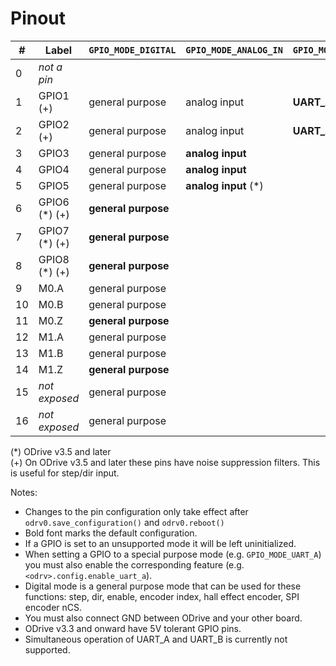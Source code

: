 # Pinout

| #  | Label         | `GPIO_MODE_DIGITAL`    | `GPIO_MODE_ANALOG_IN` | `GPIO_MODE_UART_A` | `GPIO_MODE_UART_B` | `GPIO_MODE_PWM` | `GPIO_MODE_CAN_A` | `GPIO_MODE_I2C_A` | `GPIO_MODE_ENC0` | `GPIO_MODE_ENC1` | `GPIO_MODE_MECH_BRAKE` |
|----|---------------|------------------------|-----------------------|--------------------|--------------------|-----------------|------------------|-------------------|------------------|------------------|------------------------|
|  0 | _not a pin_   |                        |                       |                    |                    |                 |                  |                   |                  |                  |                        |
|  1 | GPIO1 (+)     | general purpose        | analog input          | **UART_A.TX**      |                    | PWM0.0          |                  |                   |                  |                  | mechanical brake       |
|  2 | GPIO2 (+)     | general purpose        | analog input          | **UART_A.RX**      |                    | PWM0.1          |                  |                   |                  |                  | mechanical brake       |
|  3 | GPIO3         | general purpose        | **analog input**      |                    | **UART_B.TX**      | PWM0.2          |                  |                   |                  |                  | mechanical brake       |
|  4 | GPIO4         | general purpose        | **analog input**      |                    | **UART_B.RX**      | PWM0.3          |                  |                   |                  |                  | mechanical brake       |
|  5 | GPIO5         | general purpose        | **analog input** (*)  |                    |                    |                 |                  |                   |                  |                  | mechanical brake       |
|  6 | GPIO6 (*) (+) | **general purpose**    |                       |                    |                    |                 |                  |                   |                  |                  | mechanical brake       |
|  7 | GPIO7 (*) (+) | **general purpose**    |                       |                    |                    |                 |                  |                   |                  |                  | mechanical brake       |
|  8 | GPIO8 (*) (+) | **general purpose**    |                       |                    |                    |                 |                  |                   |                  |                  | mechanical brake       |
|  9 | M0.A          | general purpose        |                       |                    |                    |                 |                  |                   | **ENC0.A**       |                  |                        |
| 10 | M0.B          | general purpose        |                       |                    |                    |                 |                  |                   | **ENC0.B**       |                  |                        |
| 11 | M0.Z          | **general purpose**    |                       |                    |                    |                 |                  |                   |                  |                  |                        |
| 12 | M1.A          | general purpose        |                       |                    |                    |                 |                  | I2C.SCL           |                  | **ENC1.A**       |                        |
| 13 | M1.B          | general purpose        |                       |                    |                    |                 |                  | I2C.SDA           |                  | **ENC1.B**       |                        |
| 14 | M1.Z          | **general purpose**    |                       |                    |                    |                 |                  |                   |                  |                  |                        |
| 15 | _not exposed_ | general purpose        |                       |                    |                    |                 | **CAN_A.RX**     | I2C.SCL           |                  |                  |                        |
| 16 | _not exposed_ | general purpose        |                       |                    |                    |                 | **CAN_A.TX**     | I2C.SDA           |                  |                  |                        |


(*) ODrive v3.5 and later <br>
(+) On ODrive v3.5 and later these pins have noise suppression filters. This is useful for step/dir input. <br>

Notes:
* Changes to the pin configuration only take effect after `odrv0.save_configuration()` and `odrv0.reboot()`
* Bold font marks the default configuration.
* If a GPIO is set to an unsupported mode it will be left uninitialized.
* When setting a GPIO to a special purpose mode (e.g. `GPIO_MODE_UART_A`) you must also enable the corresponding feature (e.g. `<odrv>.config.enable_uart_a`).
* Digital mode is a general purpose mode that can be used for these functions: step, dir, enable, encoder index, hall effect encoder, SPI encoder nCS.
* You must also connect GND between ODrive and your other board.
* ODrive v3.3 and onward have 5V tolerant GPIO pins.
* Simultaneous operation of UART_A and UART_B is currently not supported.

